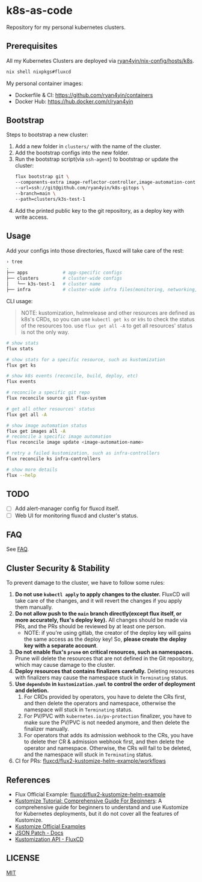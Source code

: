 # k8s-as-code

Repository for my personal kubernetes clusters.

## Prerequisites

All my Kubernetes Clusters are deployed via
[ryan4yin/nix-config/hosts/k8s](https://github.com/ryan4yin/nix-config/tree/main/hosts/k8s).

```bash
nix shell nixpkgs#fluxcd
```

My personal container images:

- Dockerfile & CI: <https://github.com/ryan4yin/containers>
- Docker Hub: <https://hub.docker.com/r/ryan4yin>

## Bootstrap

Steps to bootstrap a new cluster:

1. Add a new folder in `clusters/` with the name of the cluster.
1. Add the bootstrap configs into the new folder.
1. Run the bootstrap script(via `ssh-agent`) to bootstrap or update the cluster:
   ```bash
   flux bootstrap git \
   --components-extra image-reflector-controller,image-automation-controller \
   --url=ssh://git@github.com/ryan4yin/k8s-gitops \
   --branch=main \
   --path=clusters/k3s-test-1
   ```
1. Add the printed public key to the git repository, as a deploy key with write access.

## Usage

Add your configs into those directories, fluxcd will take care of the rest:

```bash
› tree
.
├── apps             # app-specific configs
├── clusters         # cluster-wide configs
│   └── k3s-test-1   # cluster name
├── infra            # cluster-wide infra files(monitoring, networking, certificates, etc.)
```

CLI usage:

> NOTE: kustomization, helmrelease and other resources are defined as k8s's CRDs, so you
> can use `kubectl get ks` or `k9s` to check the status of the resources too. use
> `flux get all -A` to get all resources' status is not the only way.

```bash
# show stats
flux stats

# show stats for a specific resource, such as kustomization
flux get ks

# show k8s events (reconcile, build, deploy, etc)
flux events

# reconcile a specific git repo
flux reconcile source git flux-system

# get all other resources' status
flux get all -A

# show image automation status
flux get images all -A
# reconcile a specific image automation
flux reconcile image update <image-automation-name>

# retry a failed kustomization, such as infra-controllers
flux reconcile ks infra-controllers

# show more details
flux --help
```

## TODO

- [ ] Add alert-manager config for fluxcd itself.
- [ ] Web UI for monitoring fluxcd and cluster's status.

## FAQ

See [FAQ](./FAQ.md).

## Cluster Security & Stability

To prevent damage to the cluster, we have to follow some rules:

1. **Do not use `kubectl apply` to apply changes to the cluster.** FluxCD will take care
   of the changes, and it will revert the changes if you apply them manually.
1. **Do not allow push to the `main` branch directly(except flux itself, or more
   accurately, flux's deploy key).** All changes should be made via PRs, and the PRs
   should be reviewed by at least one person.
   - NOTE: if you're using gitlab, the creator of the deploy key will gains the same
     access as the deploy key! So, **please create the deploy key with a separate
     account**.
1. **Do not enable flux's `prune` on critical resources, such as namespaces.** Prune will
   delete the resources that are not defined in the Git repository, which may cause damage
   to the cluster.
1. **Deploy resources that contains finalizers carefully.** Deleting resources with
   finalizers may cause the namespace stuck in `Terminating` status.
1. **Use `dependsOn` in `kustomization.yaml` to control the order of deployment and
   deletion.**
   1. For CRDs provided by operators, you have to delete the CRs first, and then delete
      the operators and namespace, otherwise the namespace will stuck in `Terminating`
      status.
   1. For PV/PVC with `kubernetes.io/pv-protection` finalizer, you have to make sure the
      PV/PVC is not needed anymore, and then delete the finalizer manually.
   1. For operators that adds its admission webhook to the CRs, you have to delete ther CR
      & admission webhook first, and then delete the operator and namespace. Otherwise,
      the CRs will fail to be deleted, and the namespace will stuck in `Terminating`
      status.
1. CI for PRs:
   [fluxcd/flux2-kustomize-helm-example/workflows](https://github.com/fluxcd/flux2-kustomize-helm-example/tree/main/.github/workflows)

## References

- Flux Official Example:
  [fluxcd/flux2-kustomize-helm-example](https://github.com/fluxcd/flux2-kustomize-helm-example)
- [Kustomize Tutorial: Comprehensive Guide For Beginners](https://devopscube.com/kustomize-tutorial/):
  A comprehensive guide for beginners to understand and use Kustomize for Kubernetes
  deployments, but it do not cover all the features of Kustomize.
- [Kustomize Official Examples](https://github.com/kubernetes-sigs/kustomize/blob/master/examples/README.md)
- [JSON Patch - Docs](https://jsonpatch.com/)
- [Kustomization API - FluxCD](https://fluxcd.io/flux/components/kustomize/kustomizations/)

## LICENSE

[MIT](LICENSE)
